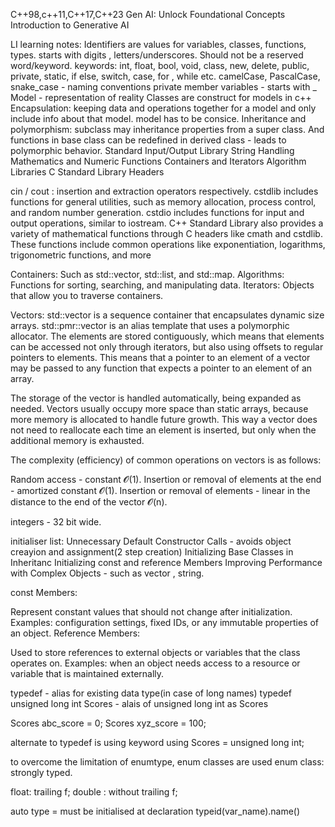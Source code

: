 C++98,c++11,C++17,C++23
Gen AI: Unlock Foundational Concepts
Introduction to Generative AI

LI learning notes:
Identifiers are values for variables, classes, functions, types.
starts with digits , letters/underscores.
Should not be a reserved word/keyword.
keywords: int, float, bool, void, class, new, delete, public, private, static, if else, switch, case, for , while etc.
camelCase, PascalCase, snake_case - naming conventions
private member variables - starts with _
Model - representation of reality
Classes are construct for models in c++
Encapsulation: keeping data and operations together for a model and only include info about that model.
model has to be consice.
Inheritance and polymorphism: subclass may inheritance properties from a super class.
And functions in base class can be redefined in derived class - leads to polymorphic behavior.
    Standard Input/Output Library
    String Handling
    Mathematics and Numeric Functions
    Containers and Iterators
    Algorithm Libraries
    C Standard Library Headers  

cin / cout : insertion and extraction operators respectively.
cstdlib includes functions for general utilities, such as memory allocation, process control, and random number generation.
cstdio includes functions for input and output operations, similar to iostream.
C++ Standard Library also provides a variety of mathematical functions through C headers like cmath and cstdlib. These functions include common operations like exponentiation, logarithms, trigonometric functions, and more

Containers: Such as std::vector, std::list, and std::map.
Algorithms: Functions for sorting, searching, and manipulating data.
Iterators: Objects that allow you to traverse containers.

Vectors:
std::vector is a sequence container that encapsulates dynamic size arrays.
 std::pmr::vector is an alias template that uses a polymorphic allocator.
The elements are stored contiguously, which means that elements can be accessed not only through iterators, but also using offsets to regular pointers to elements. This means that a pointer to an element of a vector may be passed to any function that expects a pointer to an element of an array.

The storage of the vector is handled automatically, being expanded as needed. Vectors usually occupy more space than static arrays, because more memory is allocated to handle future growth. This way a vector does not need to reallocate each time an element is inserted, but only when the additional memory is exhausted. 

The complexity (efficiency) of common operations on vectors is as follows:

Random access - constant 𝓞(1).
Insertion or removal of elements at the end - amortized constant 𝓞(1).
Insertion or removal of elements - linear in the distance to the end of the vector 𝓞(n).


integers - 32 bit wide.

initialiser list: Unnecessary Default Constructor Calls - avoids object creayion and assignment(2 step creation)
Initializing Base Classes in Inheritanc
Initializing const and reference Members
 Improving Performance with Complex Objects - such as vector , string.


 const Members:

Represent constant values that should not change after initialization.
Examples: configuration settings, fixed IDs, or any immutable properties of an object.
Reference Members:

Used to store references to external objects or variables that the class operates on.
Examples: when an object needs access to a resource or variable that is maintained externally.

typedef - alias for existing data type(in case of long names)
typedef unsigned long int Scores - alais of unsigned long int as Scores

Scores abc_score = 0;
Scores xyz_score = 100;

alternate to typedef is using keyword
using Scores = unsigned long int;

to overcome the limitation of enumtype, enum classes are used
enum class: strongly typed.


float: trailing f;
double : without trailing f;

auto type = must be initialised at declaration
typeid(var_name).name()